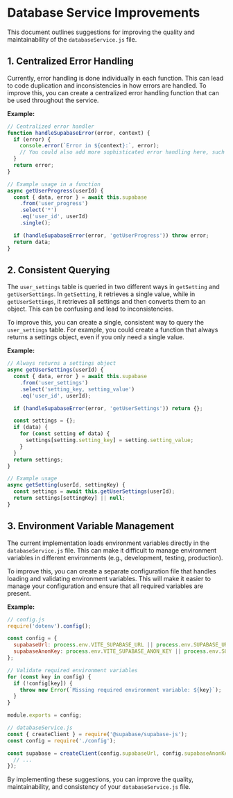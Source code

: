 # Database Service Improvements

This document outlines suggestions for improving the quality and maintainability of the `databaseService.js` file.

## 1. Centralized Error Handling

Currently, error handling is done individually in each function. This can lead to code duplication and inconsistencies in how errors are handled. To improve this, you can create a centralized error handling function that can be used throughout the service.

**Example:**

```javascript
// Centralized error handler
function handleSupabaseError(error, context) {
  if (error) {
    console.error(`Error in ${context}:`, error);
    // You could also add more sophisticated error handling here, such as sending the error to a logging service
  }
  return error;
}

// Example usage in a function
async getUserProgress(userId) {
  const { data, error } = await this.supabase
    .from('user_progress')
    .select('*')
    .eq('user_id', userId)
    .single();

  if (handleSupabaseError(error, 'getUserProgress')) throw error;
  return data;
}
```

## 2. Consistent Querying

The `user_settings` table is queried in two different ways in `getSetting` and `getUserSettings`. In `getSetting`, it retrieves a single value, while in `getUserSettings`, it retrieves all settings and then converts them to an object. This can be confusing and lead to inconsistencies.

To improve this, you can create a single, consistent way to query the `user_settings` table. For example, you could create a function that always returns a settings object, even if you only need a single value.

**Example:**

```javascript
// Always returns a settings object
async getUserSettings(userId) {
  const { data, error } = await this.supabase
    .from('user_settings')
    .select('setting_key, setting_value')
    .eq('user_id', userId);

  if (handleSupabaseError(error, 'getUserSettings')) return {};

  const settings = {};
  if (data) {
    for (const setting of data) {
      settings[setting.setting_key] = setting.setting_value;
    }
  }
  return settings;
}

// Example usage
async getSetting(userId, settingKey) {
  const settings = await this.getUserSettings(userId);
  return settings[settingKey] || null;
}
```

## 3. Environment Variable Management

The current implementation loads environment variables directly in the `databaseService.js` file. This can make it difficult to manage environment variables in different environments (e.g., development, testing, production).

To improve this, you can create a separate configuration file that handles loading and validating environment variables. This will make it easier to manage your configuration and ensure that all required variables are present.

**Example:**

```javascript
// config.js
require('dotenv').config();

const config = {
  supabaseUrl: process.env.VITE_SUPABASE_URL || process.env.SUPABASE_URL,
  supabaseAnonKey: process.env.VITE_SUPABASE_ANON_KEY || process.env.SUPABASE_ANON_KEY,
};

// Validate required environment variables
for (const key in config) {
  if (!config[key]) {
    throw new Error(`Missing required environment variable: ${key}`);
  }
}

module.exports = config;

// databaseService.js
const { createClient } = require('@supabase/supabase-js');
const config = require('./config');

const supabase = createClient(config.supabaseUrl, config.supabaseAnonKey, {
  // ...
});
```

By implementing these suggestions, you can improve the quality, maintainability, and consistency of your `databaseService.js` file.